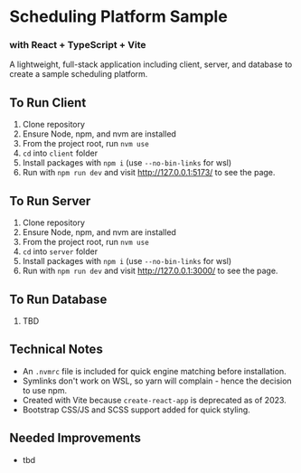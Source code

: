 # Scheduling Platform Sample
### with React + TypeScript + Vite

A lightweight, full-stack application including client, server, and database to create a sample scheduling platform.

## To Run Client

1. Clone repository
2. Ensure Node, npm, and nvm are installed
3. From the project root, run `nvm use`
4. `cd` into `client` folder
5. Install packages with `npm i` (use `--no-bin-links` for wsl)
6. Run with `npm run dev` and visit http://127.0.0.1:5173/ to see the page.

## To Run Server

1. Clone repository
2. Ensure Node, npm, and nvm are installed
3. From the project root, run `nvm use`
4. `cd` into `server` folder
5. Install packages with `npm i` (use `--no-bin-links` for wsl)
6. Run with `npm run dev` and visit http://127.0.0.1:3000/ to see the page.

## To Run Database

1. TBD

## Technical Notes

- An `.nvmrc` file is included for quick engine matching before installation.
- Symlinks don't work on WSL, so yarn will complain - hence the decision to use npm.
- Created with Vite because `create-react-app` is deprecated as of 2023.
- Bootstrap CSS/JS and SCSS support added for quick styling.

## Needed Improvements
- tbd
